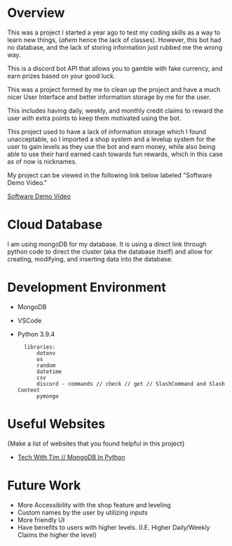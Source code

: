 # Overview

This was a project I started a year ago to test my coding skills as a way to learn new things, (*ahem* hence the lack of classes). However, this bot had no database, and the lack of storing information just rubbed me the wrong way.

This is a discord bot API that allows you to gamble with fake currency, and earn prizes based on your good luck.

This was a project formed by me to clean up the project and have a much nicer User Interface and better information storage by me for the user.

This includes having daily, weekly, and monthly credit claims to reward the user with extra points to keep them motivated using the bot.

This project used to have a lack of information storage which I found unacceptable, so I imported a shop system and a levelup system for the user to gain levels as they use the bot and earn money, while also being able to use their hard earned cash towards fun rewards, which in this case as of now is nicknames.

My project can be viewed in the following link below labeled "Software Demo Video."

[Software Demo Video](http://youtube.link.goes.here)

# Cloud Database
I am using mongoDB for my database. It is using a direct link through python code to direct the cluster (aka the database itself) and allow for creating, modifying, and inserting data into the database.

# Development Environment

- MongoDB
- VSCode
- Python 3.9.4
        
        libraries:
            dotenv
            os
            random
            datetime
            csv
            discord - commands // check // get // SlashCommand and Slash Context
            pymongo

# Useful Websites

{Make a list of websites that you found helpful in this project}
* [Tech With Tim // MongoDB In Python](https://www.youtube.com/watch?v=rE_bJl2GAY8)

# Future Work
- More Accessibility with the shop feature and leveling
- Custom names by the user by utilizing inputs
- More friendly UI
- Have benefits to users with higher levels. (I.E. Higher Daily/Weekly Claims the higher the level)